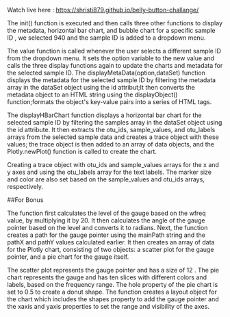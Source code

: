 Watch live here : https://shristi879.github.io/belly-button-challange/


The init() function is executed  and then calls three other functions to display the metadata, horizontal bar chart, and bubble chart for a specific sample ID , we selected 940 and the sample ID is added to a dropdown menu.

The value function is called whenever the user selects a different sample ID from the dropdown menu. It sets the option variable to the new value and calls the three display functions again to update the charts and metadata for the selected sample ID.
The displayMetaData(option,dataSet) function displays the metadata for the selected sample ID by filtering the metadata array in the dataSet object using the id attribut;It then converts the metadata object to an HTML string using the displayObject() function;formats the object's key-value pairs into a series of HTML tags.

The displayHBarChart function displays a horizontal bar chart for the selected sample ID by filtering the samples array in the dataSet object using the id attribute. It then extracts the otu_ids, sample_values, and otu_labels arrays from the selected sample data and creates a trace object with these values; the trace object is then added to an array of data objects, and the Plotly.newPlot() function is called to create the chart.

 Creating a trace object with otu_ids and sample_values arrays for the x and y axes and using the otu_labels array for the text labels. The marker size and color are also set based on the sample_values and otu_ids arrays, respectively.

##For Bonus 

The function first calculates the level of the gauge based on the wfreq value, by multiplying it by 20. It then calculates the angle of the gauge pointer based on the level and converts it to radians.
Next, the function creates a path for the gauge pointer using the mainPath string and the pathX and pathY values calculated earlier. It then creates an array of data for the Plotly chart, consisting of two objects: a scatter plot for the gauge pointer, and a pie chart for the gauge itself.

The scatter plot represents the gauge pointer and has a size of 12 . The pie chart represents the gauge and has ten slices with different colors and labels, based on the frequency range. The hole property of the pie chart is set to 0.5 to create a donut shape. The function creates a layout object for the chart which includes the shapes property to add the gauge pointer and the xaxis and yaxis properties to set the range and visibility of the axes.

